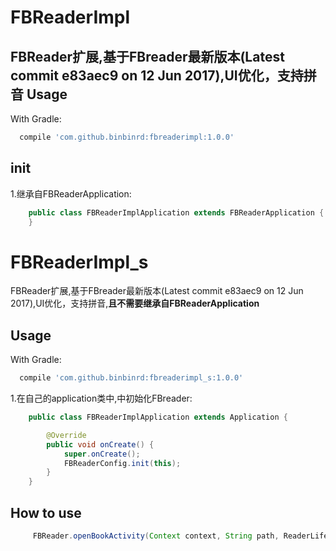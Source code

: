 # FBReaderImpl
FBReader扩展,基于FBreader最新版本(Latest commit e83aec9  on 12 Jun 2017),UI优化，支持拼音
Usage
--------
With Gradle:
```groovy
  compile 'com.github.binbinrd:fbreaderimpl:1.0.0'
```
init
--------
1.继承自FBReaderApplication:
```java
    public class FBReaderImplApplication extends FBReaderApplication {
    }
```
# FBReaderImpl_s
FBReader扩展,基于FBreader最新版本(Latest commit e83aec9  on 12 Jun 2017),UI优化，支持拼音,**且不需要继承自FBReaderApplication**

Usage
--------
With Gradle:
```groovy
  compile 'com.github.binbinrd:fbreaderimpl_s:1.0.0'
```
1.在自己的application类中,中初始化FBreader:
```java
    public class FBReaderImplApplication extends Application {

        @Override
        public void onCreate() {
            super.onCreate();
            FBReaderConfig.init(this);
        }
    }
```

How to use
--------
```java
     FBReader.openBookActivity(Context context, String path, ReaderLifeCycle listener);
```